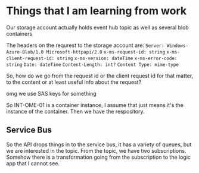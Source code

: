 # Things that I am learning from work

Our storage account actually holds event hub topic as well as several blob containers

The headers on the requrest to the storage account are:
`Server: Windows-Azure-Blob/1.0 Microsoft-httpapi/2.0`
`x-ms-request-id: string`
`x-ms-client-request-id: string`
`x-ms-version: dateTime`
`x-ms-error-code: string`
`Date: dateTime`
`Content-Length: int?`
`Content Type: mime-type`

So, how do we go from the request id or the client request id for that matter, to the content or at least useful info about the request?

omg we use SAS keys for something

So INT-OME-01 is a container instance, I assume that just means it's the instance of the container. Then we have the respository.

## Service Bus

So the API drops things in to the service bus, it has a variety of queues, but we are interested in the topic. From the topic, we have two subscriptions. Somehow there is a transformation going from the subscription to the logic app that I cannot see.
